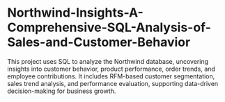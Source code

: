 # Northwind-Insights-A-Comprehensive-SQL-Analysis-of-Sales-and-Customer-Behavior
This project uses SQL to analyze the Northwind database, uncovering insights into customer behavior, product performance, order trends, and employee contributions. It includes RFM-based customer segmentation, sales trend analysis, and performance evaluation, supporting data-driven decision-making for business growth.

